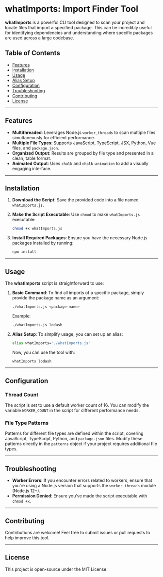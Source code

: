 # whatImports: Import Finder Tool

**whatImports** is a powerful CLI tool designed to scan your project and locate files that import a specified package. This can be incredibly useful for identifying dependencies and understanding where specific packages are used across a large codebase.

## Table of Contents
- [Features](#features)
- [Installation](#installation)
- [Usage](#usage)
- [Alias Setup](#alias-setup)
- [Configuration](#configuration)
- [Troubleshooting](#troubleshooting)
- [Contributing](#contributing)
- [License](#license)

---

## Features
- **Multithreaded**: Leverages Node.js `worker_threads` to scan multiple files simultaneously for efficient performance.
- **Multiple File Types**: Supports JavaScript, TypeScript, JSX, Python, Vue files, and `package.json`.
- **Organized Output**: Results are grouped by file type and presented in a clean, table format.
- **Animated Output**: Uses `chalk` and `chalk-animation` to add a visually engaging interface.

---

## Installation

1. **Download the Script**:
   Save the provided code into a file named `whatImports.js`.

2. **Make the Script Executable**:
   Use `chmod` to make `whatImports.js` executable:
   ```bash
   chmod +x whatImports.js
   ```

3. **Install Required Packages**:
   Ensure you have the necessary Node.js packages installed by running:
   ```bash
   npm install
   ```

---

## Usage

The **whatImports** script is straightforward to use:

1. **Basic Command**:
   To find all imports of a specific package, simply provide the package name as an argument:
   ```bash
   ./whatImports.js <package-name>
   ```

   Example:
   ```bash
   ./whatImports.js lodash
   ```

2. **Alias Setup**:
   To simplify usage, you can set up an alias:
   ```bash
   alias whatImports='./whatImports.js'
   ```

   Now, you can use the tool with:
   ```bash
   whatImports lodash
   ```

---

## Configuration

### Thread Count
The script is set to use a default worker count of 16. You can modify the variable `WORKER_COUNT` in the script for different performance needs.

### File Type Patterns
Patterns for different file types are defined within the script, covering JavaScript, TypeScript, Python, and `package.json` files. Modify these patterns directly in the `patterns` object if your project requires additional file types.

---

## Troubleshooting

- **Worker Errors**: If you encounter errors related to workers, ensure that you’re using a Node.js version that supports the `worker_threads` module (Node.js 12+).
- **Permission Denied**: Ensure you’ve made the script executable with `chmod +x`.

---

## Contributing

Contributions are welcome! Feel free to submit issues or pull requests to help improve this tool.

---

## License

This project is open-source under the MIT License.
